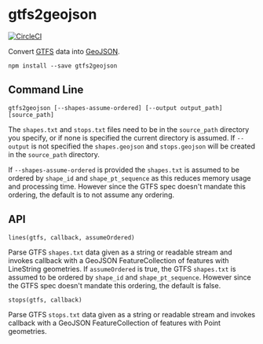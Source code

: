 # gtfs2geojson

[![CircleCI](https://circleci.com/gh/tmcw/gtfs2geojson/tree/master.svg?style=svg)](https://circleci.com/gh/tmcw/gtfs2geojson/tree/master)<Paste>

Convert [GTFS](https://developers.google.com/transit/gtfs/?hl=en) data into
[GeoJSON](http://geojson.org/).

    npm install --save gtfs2geojson

## Command Line

    gtfs2geojson [--shapes-assume-ordered] [--output output_path] [source_path]

The `shapes.txt` and `stops.txt` files need to be in the `source_path` directory you
specify, or if none is specified the current directory is assumed. If `--output` is not
specified the `shapes.geojson` and `stops.geojson` will be created in the `source_path`
directory.

If `--shapes-assume-ordered` is provided the `shapes.txt` is assumed to be ordered by
`shape_id` and `shape_pt_sequence` as this reduces memory usage and processing time.
However since the GTFS spec doesn't mandate this ordering, the default is to not assume
any ordering.


## API


`lines(gtfs, callback, assumeOrdered)`

Parse GTFS `shapes.txt` data given as a string or readable stream and invokes callback with
a GeoJSON FeatureCollection of features with LineString geometries. If `assumeOrdered` is
true, the GTFS `shapes.txt` is assumed to be ordered by `shape_id` and `shape_pt_sequence`.
However since the GTFS spec doesn't mandate this ordering, the default is false.

`stops(gtfs, callback)`

Parse GTFS `stops.txt` data given as a string or readable stream and invokes callback with
a GeoJSON FeatureCollection of features with Point geometries.

